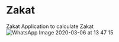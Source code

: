 # Zakat
Zakat Application to calculate Zakat
![WhatsApp Image 2020-03-06 at 13 47 15](https://user-images.githubusercontent.com/61077679/76059744-3e2a5300-5fb2-11ea-80ed-567a8b63caaf.jpeg)

